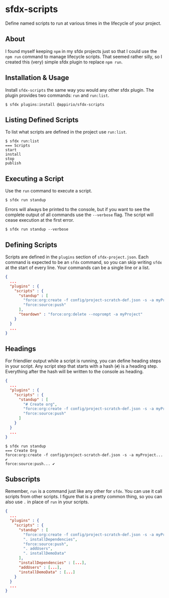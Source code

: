 # sfdx-scripts
Define named scripts to run at various times in the lifecycle of your project.


## About
I found myself keeping `npm` in my sfdx projects just so that I could use the `npm run` command to manage lifecycle scripts. That seemed rather silly, so I created this (very) simple sfdx plugin to replace `npm run`.

## Installation & Usage
Install `sfdx-scripts` the same way you would any other sfdx plugin. The plugin provides two commands: `run` and `run:list`.

```sh-session
$ sfdx plugins:install @appirio/sfdx-scripts
```

## Listing Defined Scripts
To list what scripts are defined in the project use `run:list`.

```sh-session
$ sfdx run:list
=== Scripts
start
install
stop
publish
```

## Executing a Script
Use the `run` command to execute a script.

```sh-session
$ sfdx run standup
```

Errors will always be printed to the console, but if you want to see the complete output of all commands use the `--verbose` flag. The script will cease execution at the first error.

```sh-session
$ sfdx run standup --verbose
```

## Defining Scripts
Scripts are defined in the `plugins` section of `sfdx-project.json`. Each command is expected to be an `sfdx` command, so you can skip writing `sfdx` at the start of every line. Your commands can be a single line or a list.

```json
{
  ...
  "plugins" : {
    "scripts" : {
      "standup" : [
        "force:org:create -f config/project-scratch-def.json -s -a myProject",
        "force:source:push"
      ],
      "teardown" : "force:org:delete --noprompt -a myProject"
    }
  }
  ...
}
```

## Headings
For friendlier output while a script is running, you can define heading steps in your script. Any script step that starts with a hash (`#`) is a heading step. Everything after the hash will be written to the console as heading.

```json
{
  ...
  "plugins" : {
    "scripts" : {
      "standup" : [
        "# Create org",
        "force:org:create -f config/project-scratch-def.json -s -a myProject",
        "force:source:push"
      ]
    }
  }
  ...
}
```

```sh-session
$ sfdx run standup
=== Create Org
force:org:create -f config/project-scratch-def.json -s -a myProject... ✔︎
force:source:push... ✔︎
```

## Subscripts
Remember, `run` is a command just like any other for `sfdx`. You can use it call scripts from other scripts. I figure that is a pretty common thing, so you can also use `.` in place of `run` in your scripts.

```json
{
  ...
  "plugins" : {
    "scripts" : {
      "standup" : [
        "force:org:create -f config/project-scratch-def.json -s -a myProject",
        ". installDependencies",
        "force:source:push",
        ". addUsers",
        ". installDemoData"
      ],
      "installDependencies" : [...],
      "addUsers" : [...],
      "installDemoData" : [...]
    }
  }
  ...
}
```
